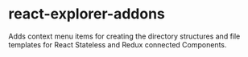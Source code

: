 # react-explorer-addons
Adds context menu items for creating the directory structures and file templates for React Stateless and Redux connected Components.
